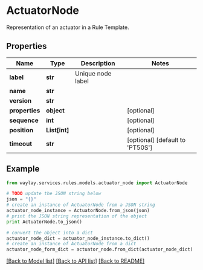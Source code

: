 # ActuatorNode

Representation of an actuator in a Rule Template.

## Properties

Name | Type | Description | Notes
------------ | ------------- | ------------- | -------------
**label** | **str** | Unique node label | 
**name** | **str** |  | 
**version** | **str** |  | 
**properties** | **object** |  | [optional] 
**sequence** | **int** |  | [optional] 
**position** | **List[int]** |  | [optional] 
**timeout** | **str** |  | [optional] [default to 'PT50S']

## Example

```python
from waylay.services.rules.models.actuator_node import ActuatorNode

# TODO update the JSON string below
json = "{}"
# create an instance of ActuatorNode from a JSON string
actuator_node_instance = ActuatorNode.from_json(json)
# print the JSON string representation of the object
print ActuatorNode.to_json()

# convert the object into a dict
actuator_node_dict = actuator_node_instance.to_dict()
# create an instance of ActuatorNode from a dict
actuator_node_form_dict = actuator_node.from_dict(actuator_node_dict)
```
[[Back to Model list]](../README.md#documentation-for-models) [[Back to API list]](../README.md#documentation-for-api-endpoints) [[Back to README]](../README.md)


